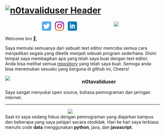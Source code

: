 # [![n0tavaliduser Header](https://github.com/n0tavaliduser/Images/blob/main/README%20PROFIL/Untitled-1.png)](https://github.com/n0tavaliduser)

<p>
  <img width="150" align='right' src="https://github.com/n0tavaliduser/Images/blob/main/README%20PROFIL/Untitled-2.png">
</p>

<p align='center'>
<a href="https://twitter.com/n0tavaliduser"><img height="30" src="https://github.com/n0tavaliduser/n0tavaliduser/blob/main/icon/twitter.png?raw=true"></a>&nbsp;&nbsp;
<a href="https://www.instagram.com/n0tavaliduser/"><img height="30" src="https://github.com/n0tavaliduser/n0tavaliduser/blob/main/icon/instagram.jpg?raw=true"></a>&nbsp;&nbsp;
<a href="https://www.linkedin.com/in/na-vu-14ab75200/"><img height="30" src="https://github.com/n0tavaliduser/n0tavaliduser/blob/main/icon/linkedin.png?raw=true"></a>
</p>




Welcome bro 👋,

Saya memulai semuanya dari sebuah text editor mencoba semua cara menjadikan segala yang diketik menjadi sebuah program sederhana. Disini tempat saya membagikan apa yang telah saya buat dengan text editor. Anda bisa melihat semua <a href="https://github.com/n0tavaliduser?tab=repositories">repository</a> yang telah saya buat.  Semoga anda bisa menemukan sesuatu yang berguna di github ini, Cheers!

 <p>
  <img width="250" align='left' src="https://github.com/n0tavaliduser/Images/blob/main/README%20PROFIL/Untitled-3.png">
</p>
 
### n0tavaliduser

Saya sangat menyukai open source, bahasa pemrograman dan jaringan internet. 

 ---

<p>
  <img width="300" align='right' src="https://github.com/n0tavaliduser/Images/blob/main/README%20PROFIL/Untitled-4.png">
</p>

<br/>
Saat ini saya sedang fokus dengan pemrograman yang diajarkan kampus dan beberapa yang saya pelajari secara otodidak. Hari ke hari saya terbiasa menulis code <b>data</b> menggunakan <b>python</b>, java, dan <b>javascript</b>. 
